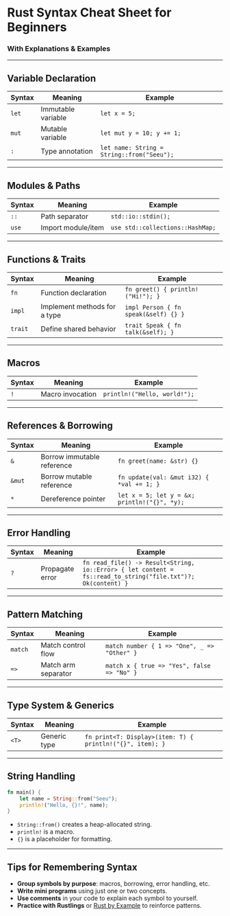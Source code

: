 #  Rust Syntax Cheat Sheet for Beginners  
### With Explanations & Examples

---

##  Variable Declaration

| Syntax      | Meaning                          | Example |
|-------------|----------------------------------|---------|
| `let`       | Immutable variable               | `let x = 5;` |
| `mut`       | Mutable variable                 | `let mut y = 10; y += 1;` |
| `:`         | Type annotation                  | `let name: String = String::from("Seeu");` |

---

##  Modules & Paths

| Syntax      | Meaning                          | Example |
|-------------|----------------------------------|---------|
| `::`        | Path separator                   | `std::io::stdin();` |
| `use`       | Import module/item               | `use std::collections::HashMap;` |

---

##  Functions & Traits

| Syntax      | Meaning                          | Example |
|-------------|----------------------------------|---------|
| `fn`        | Function declaration             | `fn greet() { println!("Hi!"); }` |
| `impl`      | Implement methods for a type     | `impl Person { fn speak(&self) {} }` |
| `trait`     | Define shared behavior           | `trait Speak { fn talk(&self); }` |

---

##  Macros

| Syntax      | Meaning                          | Example |
|-------------|----------------------------------|---------|
| `!`         | Macro invocation                 | `println!("Hello, world!");` |

---

##  References & Borrowing

| Syntax      | Meaning                          | Example |
|-------------|----------------------------------|---------|
| `&`         | Borrow immutable reference       | `fn greet(name: &str) {}` |
| `&mut`      | Borrow mutable reference         | `fn update(val: &mut i32) { *val += 1; }` |
| `*`         | Dereference pointer              | `let x = 5; let y = &x; println!("{}", *y);` |

---

##  Error Handling

| Syntax      | Meaning                          | Example |
|-------------|----------------------------------|---------|
| `?`         | Propagate error                  | `fn read_file() -> Result<String, io::Error> { let content = fs::read_to_string("file.txt")?; Ok(content) }` |

---

##  Pattern Matching

| Syntax      | Meaning                          | Example |
|-------------|----------------------------------|---------|
| `match`     | Match control flow               | `match number { 1 => "One", _ => "Other" }` |
| `=>`        | Match arm separator              | `match x { true => "Yes", false => "No" }` |

---

##  Type System & Generics

| Syntax      | Meaning                          | Example |
|-------------|----------------------------------|---------|
| `<T>`       | Generic type                     | `fn print<T: Display>(item: T) { println!("{}", item); }` |

---

##  String Handling

```rust
fn main() {
    let name = String::from("Seeu");
    println!("Hello, {}!", name);
}
```

- `String::from()` creates a heap-allocated string.
- `println!` is a macro.
- `{}` is a placeholder for formatting.

---

##  Tips for Remembering Syntax

- **Group symbols by purpose**: macros, borrowing, error handling, etc.
- **Write mini programs** using just one or two concepts.
- **Use comments** in your code to explain each symbol to yourself.
- **Practice with Rustlings** or [Rust by Example](https://doc.rust-lang.org/rust-by-example/) to reinforce patterns.

